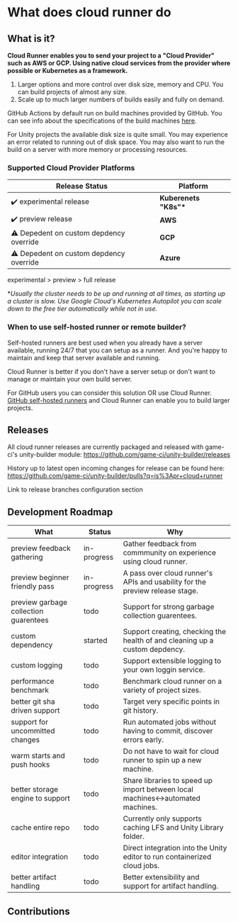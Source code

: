 # What does cloud runner do

## What is it?

**Cloud Runner enables you to send your project to a "Cloud Provider" such as AWS or GCP. Using native cloud services from the provider where possible or Kubernetes as a framework.**

1. Larger options and more control over disk size, memory and CPU. You can build projects of almost any size.
2. Scale up to much larger numbers of builds easily and fully on demand.

GitHub Actions by default run on build machines provided by GitHub. You can see info about the specifications of the build machines [here](https://docs.github.com/en/actions/using-github-hosted-runners/about-github-hosted-runners).

For Unity projects the available disk size is quite small. You may experience an error related to running out of disk space. You may also want to run the build on a server with more memory or processing resources.

### Supported Cloud Provider Platforms

| Release Status                         | Platform               |
| -------------------------------------- | ---------------------- |
| ✔️ experimental release                | **Kuberenets "K8s"\*** |
| ✔️ preview release                     | **AWS**                |
| ⚠ Depedent on custom depdency override | **GCP**                |
| ⚠ Depedent on custom depdency override | **Azure**              |

experimental > preview > full release

\*_Usually the cluster needs to be up and running at all times, as starting up a cluster is slow._
_Use Google Cloud's Kubernetes Autopilot you can scale down to the free tier automatically while not in use._

### When to use self-hosted runner or remote builder?

Self-hosted runners are best used when you already have a server available, running 24/7 that you can setup as a runner. And you're happy to maintain and keep that server available and running.

Cloud Runner is better if you don't have a server setup or don't want to manage or maintain your own build server.

For GitHub users you can consider this solution OR use Cloud Runner.
[GitHub self-hosted runners](https://docs.github.com/en/actions/hosting-your-own-runners/about-self-hosted-runners) and Cloud Runner can enable you to build larger projects.

## Releases

All cloud runner releases are currently packaged and released with game-ci's unity-builder module:
https://github.com/game-ci/unity-builder/releases

History up to latest open incoming changes for release can be found here:
https://github.com/game-ci/unity-builder/pulls?q=is%3Apr+cloud+runner

Link to release branches configuration section

## Development Roadmap

| What                                  | Status      | Why                                                                             |
| ------------------------------------- | ----------- | ------------------------------------------------------------------------------- |
| preview feedback gathering            | in-progress | Gather feedback from commmunity on experience using cloud runner.               |
| preview beginner friendly pass        | in-progress | A pass over cloud runner's APIs and usability for the preview release stage.    |
| preview garbage collection guarentees | todo        | Support for strong garbage collection guarentees.                               |
| custom dependency                     | started     | Support creating, checking the health of and cleaning up a custom depdency.     |
| custom logging                        | todo        | Support extensible logging to your own loggin service.                          |
| performance benchmark                 | todo        | Benchmark cloud runner on a variety of project sizes.                           |
| better git sha driven support         | todo        | Target very specific points in git history.                                     |
| support for uncommitted changes       | todo        | Run automated jobs without having to commit, discover errors early.             |
| warm starts and push hooks            | todo        | Do not have to wait for cloud runner to spin up a new machine.                  |
| better storage engine to support      | todo        | Share libraries to speed up import between local machines<->automated machines. |
| cache entire repo                     | todo        | Currently only supports caching LFS and Unity Library folder.                   |
| editor integration                    | todo        | Direct integration into the Unity editor to run containerized cloud jobs.       |
| better artifact handling              | todo        | Better extensibility and support for artifact handling.                         |

## Contributions
